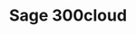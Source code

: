 ---
title: "Sage 300cloud"
seoTitle: "Sage 300cloud integration"
seoDescription: "Here’s how Sage 300cloud works with your applications to streamline your workflow."
summary: "A streamlined and efficient solution for small to mid-market companies with up to several hundred users."
lead: "Stock2Shop can integrate Sage 300cloud with various B2B and B2C ecommerce and logistic applications. Here is how we can help you automate your business."
image: "/images/homepage-connector-logos/sage-300cloud.jpg"
imageAlt: sage 300cloud logo
type: "source"
source: "sage-300cloud"
tags: ["erp"]
aliases:
    - /integrations/sage-300cloud-formerly-sage-accpac/
---